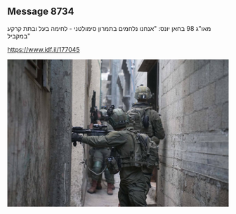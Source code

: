 ## Message 8734

מאו"ג 98 בחאן יונס:
"אנחנו נלחמים בתמרון סימולטני - לחימה בעל ובתת קרקע במקביל"

https://www.idf.il/177045

![Photo](8734/8734_photo.jpg)
